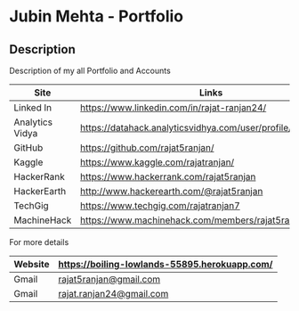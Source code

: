 # Jubin Mehta - Portfolio

## Description
Description of my all Portfolio and Accounts

|Site|Links|
|---|---|
| Linked In | https://www.linkedin.com/in/rajat-ranjan24/|
|Analytics Vidya | https://datahack.analyticsvidhya.com/user/profile/rajat5ranjan|
|GitHub| https://github.com/rajat5ranjan/|
|Kaggle |https://www.kaggle.com/rajatranjan/|
|HackerRank | https://www.hackerrank.com/rajat5ranjan|
|HackerEarth|http://www.hackerearth.com/@rajat5ranjan|
|TechGig	| https://www.techgig.com/rajatranjan7|
| MachineHack | https://www.machinehack.com/members/rajat5ranjan/|



For more details

|Website | https://boiling-lowlands-55895.herokuapp.com/|
|---|---|
|Gmail| rajat5ranjan@gmail.com|
|Gmail | rajat.ranjan24@gmail.com|
